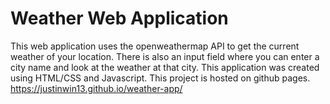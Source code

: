 # Weather Web Application
This web application uses the openweathermap API to get the current weather of your location. There is also an input field where you can enter a city name and look at the weather at that city.
This application was created using HTML/CSS and Javascript. This project is hosted on github pages. https://justinwin13.github.io/weather-app/
